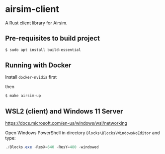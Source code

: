 # airsim-client
A Rust client library for Airsim.

## Pre-requisites to build project

```sh
$ sudo apt install build-essential
```

## Running with Docker

Install `docker-nvidia` first

then

```sh
$ make airsim-up
```

## WSL2 (client) and Windows 11 Server

https://docs.microsoft.com/en-us/windows/wsl/networking

Open Windows PowerShell in directory `Blocks\Blocks\WindowsNoEditor` and type:

```PowerShell
./Blocks.exe -ResX=640 -ResY=480 -windowed
```